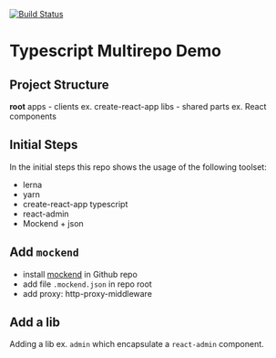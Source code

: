 [![Build Status](https://travis-ci.com/RalfWeiss/ts-shared-mp.svg?branch=master)](https://travis-ci.com/RalfWeiss/ts-shared-mp)

# Typescript Multirepo Demo

## Project Structure

**root**
  apps - clients ex. create-react-app
  libs - shared parts ex. React components

## Initial Steps

In the initial steps this repo shows the usage of the following toolset:

- lerna
- yarn
- create-react-app typescript
- react-admin
- Mockend + json

## Add `mockend`

- install [mockend](https://github.com/apps/mockend) in Github repo
- add file `.mockend.json` in repo root
- add proxy: http-proxy-middleware



## Add a lib

Adding a lib ex. `admin` which encapsulate a `react-admin` component.
